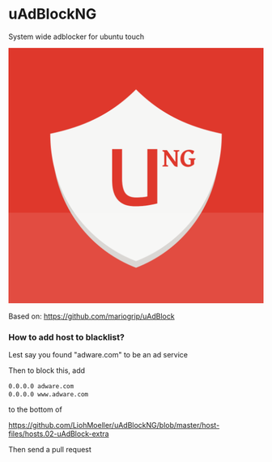 # uAdBlockNG
System wide adblocker for ubuntu touch

![uAdBlockNG](https://raw.githubusercontent.com/LiohMoeller/uAdBlockNG/master/app/graphics/uAdBlockNG.svg)

Based on: https://github.com/mariogrip/uAdBlock

### How to add host to blacklist?

Lest say you found "adware.com" to be an ad service

Then to block this, add
```
0.0.0.0 adware.com
0.0.0.0 www.adware.com
```
to the bottom of 

https://github.com/LiohMoeller/uAdBlockNG/blob/master/host-files/hosts.02-uAdBlock-extra

Then send a pull request
